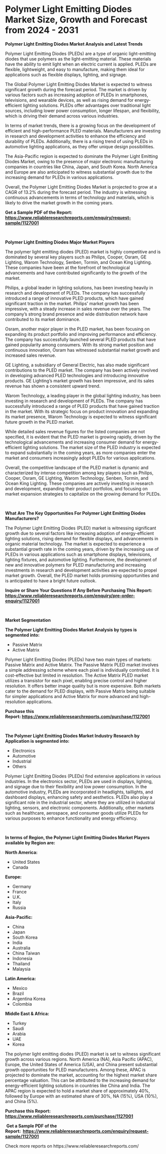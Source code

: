 <p><h1>Polymer Light Emitting Diodes Market Size, Growth and Forecast from 2024 - 2031</h1></p><p><strong>Polymer Light Emitting Diodes Market Analysis and Latest Trends</strong></p>
<p><p>Polymer Light Emitting Diodes (PLEDs) are a type of organic light-emitting diodes that use polymers as the light-emitting material. These materials have the ability to emit light when an electric current is applied. PLEDs are flexible, lightweight, and easy to manufacture, making them ideal for applications such as flexible displays, lighting, and signage.</p><p>The Global Polymer Light Emitting Diodes Market is expected to witness significant growth during the forecast period. The market is driven by various factors such as increasing adoption of PLEDs in smartphones, televisions, and wearable devices, as well as rising demand for energy-efficient lighting solutions. PLEDs offer advantages over traditional light sources, including lower power consumption, longer lifespan, and flexibility, which is driving their demand across various industries.</p><p>In terms of market trends, there is a growing focus on the development of efficient and high-performance PLED materials. Manufacturers are investing in research and development activities to enhance the efficiency and durability of PLEDs. Additionally, there is a rising trend of using PLEDs in automotive lighting applications, as they offer unique design possibilities.</p><p>The Asia-Pacific region is expected to dominate the Polymer Light Emitting Diodes Market, owing to the presence of major electronic manufacturing companies in countries like China, Japan, and South Korea. North America and Europe are also anticipated to witness substantial growth due to the increasing demand for PLEDs in various applications.</p><p>Overall, the Polymer Light Emitting Diodes Market is projected to grow at a CAGR of 13.2% during the forecast period. The industry is witnessing continuous advancements in terms of technology and materials, which is likely to drive the market growth in the coming years.</p></p>
<p><strong>Get a Sample PDF of the Report:&nbsp; <a href="https://www.reliableresearchreports.com/enquiry/request-sample/1127001">https://www.reliableresearchreports.com/enquiry/request-sample/1127001</a></strong></p>
<p>&nbsp;</p>
<p><strong>Polymer Light Emitting Diodes Major Market Players</strong></p>
<p><p>The polymer light emitting diodes (PLED) market is highly competitive and is dominated by several key players such as Philips, Cooper, Osram, GE Lighting, Warom Technology, Senben, Tormin, and Ocean King Lighting. These companies have been at the forefront of technological advancements and have contributed significantly to the growth of the market.</p><p>Philips, a global leader in lighting solutions, has been investing heavily in research and development of PLEDs. The company has successfully introduced a range of innovative PLED products, which have gained significant traction in the market. Philips' market growth has been impressive, with a steady increase in sales revenue over the years. The company’s strong brand presence and wide distribution network have contributed to its market dominance.</p><p>Osram, another major player in the PLED market, has been focusing on expanding its product portfolio and improving performance and efficiency. The company has successfully launched several PLED products that have gained popularity among consumers. With its strong market position and continuous innovation, Osram has witnessed substantial market growth and increased sales revenue.</p><p>GE Lighting, a subsidiary of General Electric, has also made significant contributions to the PLED market. The company has been actively involved in developing advanced PLED technologies and introducing innovative products. GE Lighting’s market growth has been impressive, and its sales revenue has shown a consistent upward trend.</p><p>Warom Technology, a leading player in the global lighting industry, has been investing in research and development of PLEDs. The company has successfully introduced a range of PLED products that have gained traction in the market. With its strategic focus on product innovation and expanding its market presence, Warom Technology is expected to witness significant future growth in the PLED market.</p><p>While detailed sales revenue figures for the listed companies are not specified, it is evident that the PLED market is growing rapidly, driven by the technological advancements and increasing consumer demand for energy-efficient lighting solutions. The market size of the PLED industry is expected to expand substantially in the coming years, as more companies enter the market and consumers increasingly adopt PLEDs for various applications.</p><p>Overall, the competitive landscape of the PLED market is dynamic and characterized by intense competition among key players such as Philips, Cooper, Osram, GE Lighting, Warom Technology, Senben, Tormin, and Ocean King Lighting. These companies are actively investing in research and development, expanding their product portfolios, and focusing on market expansion strategies to capitalize on the growing demand for PLEDs.</p></p>
<p>&nbsp;</p>
<p><strong>What Are The Key Opportunities For Polymer Light Emitting Diodes Manufacturers?</strong></p>
<p><p>The Polymer Light Emitting Diodes (PLED) market is witnessing significant growth due to several factors like increasing adoption of energy-efficient lighting solutions, rising demand for flexible displays, and advancements in organic material technology. The market is expected to experience a substantial growth rate in the coming years, driven by the increasing use of PLEDs in various applications such as smartphone displays, televisions, lighting fixtures, and automotive lighting. Furthermore, the development of new and innovative polymers for PLED manufacturing and increasing investments in research and development activities are expected to propel market growth. Overall, the PLED market holds promising opportunities and is anticipated to have a bright future outlook.</p></p>
<p><strong>Inquire or Share Your Questions If Any Before Purchasing This Report: <a href="https://www.reliableresearchreports.com/enquiry/pre-order-enquiry/1127001">https://www.reliableresearchreports.com/enquiry/pre-order-enquiry/1127001</a></strong></p>
<p>&nbsp;</p>
<p><strong>Market Segmentation</strong></p>
<p><strong>The Polymer Light Emitting Diodes Market Analysis by types is segmented into:</strong></p>
<p><ul><li>Passive Matrix</li><li>Active Matrix</li></ul></p>
<p><p>Polymer Light Emitting Diodes (PLEDs) have two main types of markets: Passive Matrix and Active Matrix. The Passive Matrix PLED market involves a simple addressing scheme where each pixel is individually controlled. It is cost-effective but limited in resolution. The Active Matrix PLED market utilizes a transistor for each pixel, enabling precise control and higher resolution. It offers better image quality but is more expensive. Both markets cater to the demand for PLED displays, with Passive Matrix being suitable for simpler applications and Active Matrix for more advanced and high-resolution applications.</p></p>
<p><strong>Purchase this Report:&nbsp;<a href="https://www.reliableresearchreports.com/purchase/1127001">https://www.reliableresearchreports.com/purchase/1127001</a></strong></p>
<p>&nbsp;</p>
<p><strong>The Polymer Light Emitting Diodes Market Industry Research by Application is segmented into:</strong></p>
<p><ul><li>Electronics</li><li>Automotive</li><li>Industrial</li><li>Others</li></ul></p>
<p><p>Polymer Light Emitting Diodes (PLEDs) find extensive applications in various industries. In the electronics sector, PLEDs are used in displays, lighting, and signage due to their flexibility and low power consumption. In the automotive industry, PLEDs are incorporated in headlights, taillights, and dashboard displays, enhancing safety and aesthetics. PLEDs also play a significant role in the industrial sector, where they are utilized in industrial lighting, sensors, and electronic components. Additionally, other markets such as healthcare, aerospace, and consumer goods utilize PLEDs for various purposes to enhance functionality and energy efficiency.</p></p>
<p>&nbsp;</p>
<p><strong>In terms of Region, the Polymer Light Emitting Diodes Market Players available by Region are:</strong></p>
<p>
    <p> <strong> North America: </strong>
        <ul>
            <li>United States</li>
            <li>Canada</li>
        </ul>
        </p> 
    <p> <strong> Europe: </strong>
        <ul>
            <li>Germany</li>
            <li>France</li>
            <li>U.K.</li>
            <li>Italy</li>
            <li>Russia</li>
        </ul>
        </p> 
    <p> <strong> Asia-Pacific: </strong>
        <ul>
            <li>China</li>
            <li>Japan</li>
            <li>South Korea</li>
            <li>India</li>
            <li>Australia</li>
            <li>China Taiwan</li>
            <li>Indonesia</li>
            <li>Thailand</li>
            <li>Malaysia</li>
        </ul>
        </p> 
    <p> <strong> Latin America: </strong>
        <ul>
            <li>Mexico</li>
            <li>Brazil</li>
            <li>Argentina Korea</li>
            <li>Colombia</li>
        </ul>
        </p> 
    <p> <strong> Middle East & Africa: </strong>
        <ul>
            <li>Turkey</li>
            <li>Saudi</li>
            <li>Arabia</li>
            <li>UAE</li>
            <li>Korea</li>
        </ul>
    </p>
    </p>
<p><p>The polymer light emitting diodes (PLED) market is set to witness significant growth across various regions. North America (NA), Asia Pacific (APAC), Europe, the United States of America (USA), and China present substantial growth opportunities for PLED manufacturers. Among these, APAC is projected to dominate the market, accounting for the highest market share percentage valuation. This can be attributed to the increasing demand for energy-efficient lighting solutions in countries like China and India. The APAC region is expected to hold a market share of approximately 40%, followed by Europe with an estimated share of 30%, NA (15%), USA (10%), and China (5%).</p></p>
<p><strong>Purchase this Report: <a href="https://www.reliableresearchreports.com/purchase/1127001">https://www.reliableresearchreports.com/purchase/1127001</a></strong></p>
<p>&nbsp;<strong>Get a Sample PDF of the Report:&nbsp;&nbsp;<a href="https://www.reliableresearchreports.com/enquiry/request-sample/1127001">https://www.reliableresearchreports.com/enquiry/request-sample/1127001</a></strong></p>
<p><strong></strong></p>
<p>Check more reports on https://www.reliableresearchreports.com/</p>
